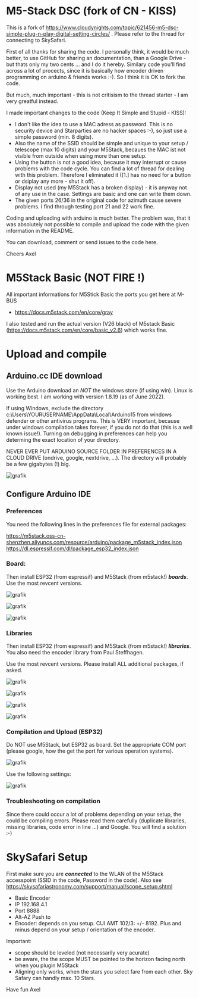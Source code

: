 # M5-Stack DSC (fork of CN - KISS)

This is a fork of https://www.cloudynights.com/topic/621456-m5-dsc-simple-plug-n-play-digital-setting-circles/ . 
Please refer to the thread for connecting to SkySafari. 

First of all thanks for sharing the code. I personally think, it would be much better, to use GitHub for sharing an documentation, than a Google Drive - but thats only my two cents ... and I do it hereby. Similary code you'll find across a lot of procects, since it is basically how encoder driven programming on arduino & friends works :-). So I think it is OK to fork the code. 

But much, much important - this is not critisism to the thread starter - I am very greatful instead.


I made important changes to the code (Keep It Simple and Stupid - KISS):

- I don't like the idea to use a MAC adress as password. This is no security device and Starparties are no hacker spaces :-), so just use a simple password (min. 8 digits).
- Also the name of the SSID should be simple and unique to your setup / telescope (max 10 digits) and your M5Stack, becaues the MAC ist not visible from outside when using more than one setup. 
- Using the button is not a good idea, because it may interrupt or cause problems with the code cycle. You can find a lot of thread for dealing with this problem. Therefore I eliminated it ([1.] has no need for a button or dsiplay any more - shut it off).
- Display not used (my M5Stack has a broken display) - it is anyway not of any use in the case. Settings are basic and one can write them down.
- The given ports 26/36 in the original code for azimuth cause severe problems. I find through testing port 21 and 22 work fine. 

Coding and uploading with arduino is much better. The problem was, that it was absolutely not possible to compile and upload the code with the given information in the README.


You can download, comment or send issues to the code here.

Cheers
Axel

# M5Stack Basic (NOT FIRE !)
All important informations for M5Stick Basic the ports you get here at M-BUS
- https://docs.m5stack.com/en/core/gray

I also tested and run the actual version (V26 black) of M5stack Basic (https://docs.m5stack.com/en/core/basic_v2.6) which works fine. 

# Upload and compile

## Arduino.cc IDE download

Use the Arduino download an _NOT_ the windows store (if using win). Linux is working best. I am working with version 1.8.19 (as of June 2022).

If using Windows, exclude the directory c:\Users\YOURUSERNAME\AppData\Local\Arduino15 from windows defender or other antivirus programs. This is VERY important, because under windows compilation takes forever, if you do not do that (this is a well known issue!). Turning on debugging in preferences can help you determing the exact location of your directory. 

NEVER EVER PUT ARDUINO SOURCE FOLDER IN PREFERENCES IN A CLOUD DRIVE (ondrive, google, nextdrive, ...). The directory will probably be a few gigabytes (!) big.  

![grafik](https://user-images.githubusercontent.com/456034/174564593-ce873ca5-5060-4e15-873f-1bef69d00442.png)


## Configure Arduino IDE

### Preferences
You need the following lines in the preferences file for external packages:

https://m5stack.oss-cn-shenzhen.aliyuncs.com/resource/arduino/package_m5stack_index.json
https://dl.espressif.com/dl/package_esp32_index.json

### Board:

Then install ESP32 (from espressif) and M5Stack (from m5stack!) ***boards***. Use the most revcent versions.

![grafik](https://user-images.githubusercontent.com/456034/174559278-c58caa20-28f7-49e4-ac05-6e56de4a9c5d.png)

![grafik](https://user-images.githubusercontent.com/456034/174559474-f3787985-860d-4d7b-9457-855f63dda3e2.png)

![grafik](https://user-images.githubusercontent.com/456034/174559736-f885cca2-0035-4cb2-a1f6-a416c8c4e61a.png)


### Libraries

Then install ESP32 (from espressif) and M5Stack (from m5stack!) ***libraries***. You also need the encoder library from Paul Steffhagen. 

Use the most revcent versions. Please install ALL additional packages, if asked. 

![grafik](https://user-images.githubusercontent.com/456034/174561301-64f5e578-6e6b-4f7b-8442-d4fb64039881.png)

![grafik](https://user-images.githubusercontent.com/456034/174561845-c6a98db0-c2b7-420d-b6f2-b8f3c36ac201.png)

![grafik](https://user-images.githubusercontent.com/456034/174562207-e27ee45a-de90-4be2-9048-dd3d5c30fe62.png)

![grafik](https://user-images.githubusercontent.com/456034/174562394-18938b4e-a25a-4940-858a-d04d4cdf8d77.png)



### Compilation and Upload (ESP32)
Do NOT use M5Stack, but ESP32 as board.
Set the appropriate COM port (please google, how the get the port for various operation systems).

![grafik](https://user-images.githubusercontent.com/456034/174558643-39a14898-9a33-44a1-a6c4-a70a994b4221.png)

Use the following settings:

![grafik](https://user-images.githubusercontent.com/456034/174562941-4f69c490-f526-4d45-b619-8e785456c81f.png)

### Troubleshooting on compilation
Since there could occur a lot of problems depending on your setup, the could be compiling errors. Please read them carefully (duplicate libraries, missing libraries, code error in line ...) and Google. You will find a solution :-)


# SkySafari Setup
First make sure you are ***connected*** to the WLAN of the M5Stack accesspoint (SSID in the code, Password in the code).
Also see https://skysafariastronomy.com/support/manual/scope_setup.shtml


- Basic Encoder
- IP 192.168.4.1
- Port 8888
- Alt-AZ Push to
- Encoder: depends on you setup. CUI AMT 102/3: +/- 8192. Plus and minus depend on your setup / orientation of the encoder. 


Important: 

- scope should be leveled (not necessarily very acurate)
- be aware, the the scope MUST be pointed to the horizon facing north when you plugin M5Stack
- Aligning only works, when the stars you select fare from each other. Sky Safary can handly max. 10 Stars. 


Have fun
Axel





